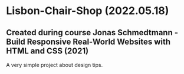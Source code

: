 # Lisbon-Chair-Shop (2022.05.18)
## Created during course Jonas Schmedtmann - Build Responsive Real-World Websites with HTML and CSS (2021)
A very simple project about design tips. 
